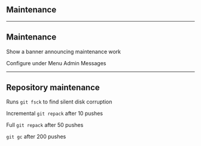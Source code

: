 <!-- .slide: id="gitlab_maintenance" class="vertical-center" -->

<i class="fa-duotone fa-triangle-person-digging fa-8x fa-duotone-colors" style="float: right; color: grey;"></i>

## Maintenance

---

## Maintenance

<i class="fa-duotone fa-triangle-exclamation fa-4x fa-duotone-colors" style="float: right;"></i>

Show a banner announcing maintenance work

Configure under Menu <i class="fa-regular fa-arrow-right"></i> Admin <i class="fa-regular fa-arrow-right"></i> Messages

---

## Repository maintenance

<i class="fa-brands fa-git-alt fa-4x" style="float: right;"></i>

Runs `git fsck` to find silent disk corruption

Incremental `git repack` after 10 pushes

Full `git repack` after 50 pushes

`git gc` after 200 pushes
